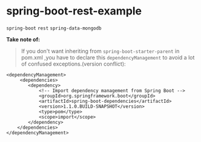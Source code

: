 spring-boot-rest-example
========================

`spring-boot`  `rest`  `spring-data-mongodb`


**Take note of:**

>   If you don't want inheriting from  `spring-boot-starter-parent` in pom.xml ,you have to declare this `dependencyManagement` to avoid a lot of confused exceptions.(version conflict):
   
    <dependencyManagement>
         <dependencies>
            <dependency>
                <!-- Import dependency management from Spring Boot -->
                <groupId>org.springframework.boot</groupId>
                <artifactId>spring-boot-dependencies</artifactId>
                <version>1.1.0.BUILD-SNAPSHOT</version>
                <type>pom</type>
                <scope>import</scope>
            </dependency>
        </dependencies>
    </dependencyManagement>





